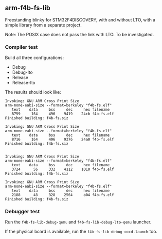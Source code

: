 ## arm-f4b-fs-lib

Freestanding blinky for STM32F4DISCOVERY, with and without LTO,
with a simple library from a separate project.

Note: The POSIX case does not pass the link with LTO. To be investigated.

### Compiler test

Build all three configurations:

- Debug
- Debug-lto
- Release
- Release-lto

The results should look like:

```console
Invoking: GNU ARM Cross Print Size
arm-none-eabi-size --format=berkeley "f4b-fs.elf"
   text	   data	    bss	    dec	    hex	filename
   8759	    164	    496	   9419	   24cb	f4b-fs.elf
Finished building: f4b-fs.siz

Invoking: GNU ARM Cross Print Size
arm-none-eabi-size --format=berkeley "f4b-fs.elf"
   text	   data	    bss	    dec	    hex	filename
   8716	    164	    496	   9376	   24a0	f4b-fs.elf
Finished building: f4b-fs.siz


Invoking: GNU ARM Cross Print Size
arm-none-eabi-size --format=berkeley "f4b-fs.elf"
   text	   data	    bss	    dec	    hex	filename
   3724	     56	    332	   4112	   1010	f4b-fs.elf
Finished building: f4b-fs.siz

Invoking: GNU ARM Cross Print Size
arm-none-eabi-size --format=berkeley "f4b-fs.elf"
   text	   data	    bss	    dec	    hex	filename
   2188	     48	    328	   2564	    a04	f4b-fs.elf
Finished building: f4b-fs.siz
```

### Debugger test

Run the `f4b-fs-lib-debug-qemu` and `f4b-fs-lib-debug-lto-qemu` launcher.

If the physical board is available, run the `f4b-fs-lib-debug-oocd.launch` too.
